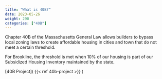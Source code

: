 ```yaml
---
title: "What is 40B?"
date: 2023-05-26
weight: 290
categories: ["40B"]
---
```

Chapter 40B of the Massachusetts General Law allows builders to bypass local zoning laws to create affordable housing in cities and town that do not meet a certain threshold.

For Brookline, the threshold is met when 10% of our housing is part of our Subsidized Housing Inventory maintained by the state.

[40B Project]( {{< ref 40b-project >}} ) 
